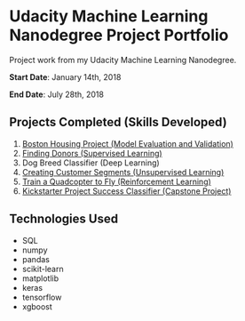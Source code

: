 # Udacity Machine Learning Nanodegree Project Portfolio
Project work from my Udacity Machine Learning Nanodegree.

**Start Date**: January 14th, 2018

**End Date**: July 28th, 2018

## Projects Completed (Skills Developed)
1. [Boston Housing Project (Model Evaluation and Validation)](https://github.com/robtrini/udacity-mlnd/tree/master/mlnd-boston_housing)
2. [Finding Donors (Supervised Learning)](https://github.com/robtrini/udacity-mlnd/tree/master/mlnd-finding_donors)
3. Dog Breed Classifier (Deep Learning)
4. [Creating Customer Segments (Unsupervised Learning)](https://github.com/robtrini/udacity-mlnd/tree/master/mlnd-customer_segments)
5. [Train a Quadcopter to Fly (Reinforcement Learning)](https://github.com/robtrini/udacity-mlnd/tree/master/mlnd-quadcopter)
6. [Kickstarter Project Success Classifier (Capstone Project)](https://github.com/robtrini/udacity-mlnd/tree/master/mlnd-capstone)

## Technologies Used
* SQL
* numpy
* pandas
* scikit-learn
* matplotlib
* keras
* tensorflow
* xgboost
